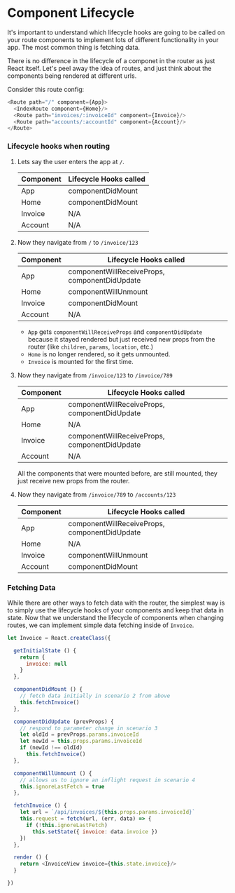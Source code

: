 # Component Lifecycle

It's important to understand which lifecycle hooks are going to be called
on your route components to implement lots of different functionality in
your app. The most common thing is fetching data.

There is no difference in the lifecycle of a componet in the router as
just React itself. Let's peel away the idea of routes, and just think
about the components being rendered at different urls.

Consider this route config:

```js
<Route path="/" component={App}>
  <IndexRoute component={Home}/>
  <Route path="invoices/:invoiceId" component={Invoice}/>
  <Route path="accounts/:accountId" component={Account}/>
</Route>
```

### Lifecycle hooks when routing

1. Lets say the user enters the app at `/`.

    | Component | Lifecycle Hooks called |
    |-----------|------------------------|
    | App | componentDidMount |
    | Home | componentDidMount |
    | Invoice | N/A |
    | Account | N/A |

2. Now they navigate from `/` to `/invoice/123`

    | Component | Lifecycle Hooks called |
    |-----------|------------------------|
    | App | componentWillReceiveProps, componentDidUpdate |
    | Home | componentWillUnmount |
    | Invoice | componentDidMount |
    | Account | N/A |

    - `App` gets `componentWillReceiveProps` and `componentDidUpdate` because it
    stayed rendered but just received new props from the router (like
    `children`, `params`, `location`, etc.)
    - `Home` is no longer rendered, so it gets unmounted.
    - `Invoice` is mounted for the first time.


3. Now they navigate from `/invoice/123` to `/invoice/789`

    | Component | Lifecycle Hooks called |
    |-----------|------------------------|
    | App | componentWillReceiveProps, componentDidUpdate |
    | Home | N/A |
    | Invoice | componentWillReceiveProps, componentDidUpdate |
    | Account | N/A |

    All the components that were mounted before, are still mounted, they
    just receive new props from the router.

4. Now they navigate from `/invoice/789` to `/accounts/123`

    | Component | Lifecycle Hooks called |
    |-----------|------------------------|
    | App | componentWillReceiveProps, componentDidUpdate |
    | Home | N/A |
    | Invoice | componentWillUnmount |
    | Account | componentDidMount |

### Fetching Data

While there are other ways to fetch data with the router, the simplest
way is to simply use the lifecycle hooks of your components and keep
that data in state. Now that we understand the lifecycle of components
when changing routes, we can implement simple data fetching inside of
`Invoice`.

```js
let Invoice = React.createClass({

  getInitialState () {
    return {
      invoice: null
    }
  },

  componentDidMount () {
    // fetch data initially in scenario 2 from above
    this.fetchInvoice()
  },

  componentDidUpdate (prevProps) {
    // respond to parameter change in scenario 3
    let oldId = prevProps.params.invoiceId
    let newId = this.props.params.invoiceId
    if (newId !== oldId)
      this.fetchInvoice()
  },

  componentWillUnmount () {
    // allows us to ignore an inflight request in scenario 4
    this.ignoreLastFetch = true
  },

  fetchInvoice () {
    let url = `/api/invoices/${this.props.params.invoiceId}`
    this.request = fetch(url, (err, data) => {
      if (!this.ignoreLastFetch)
        this.setState({ invoice: data.invoice })
    })
  },

  render () {
    return <InvoiceView invoice={this.state.invoice}/>
  }

})
```